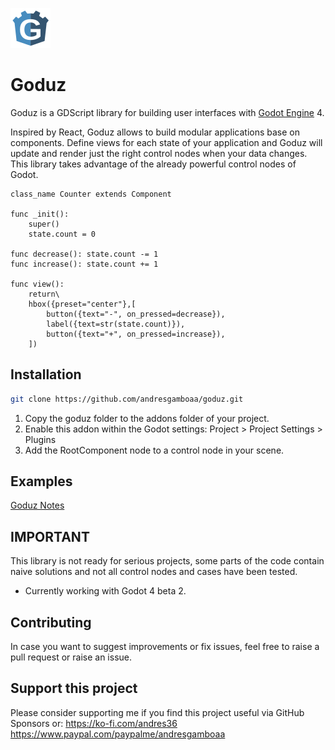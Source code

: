 ![Alt text](images/goduz_logo.png?raw=true "Title")
# Goduz
Goduz is a GDScript library for building user interfaces with [Godot Engine](https://github.com/GodotEngine) 4.

Inspired by React, Goduz allows to build modular applications base on components. Define
views for each state of your application and Goduz will update and render just the right control nodes when your data changes. 
This library takes advantage of the already powerful control nodes of Godot.

```gdscript
class_name Counter extends Component

func _init():
	super()
	state.count = 0

func decrease(): state.count -= 1
func increase(): state.count += 1

func view():
	return\
	hbox({preset="center"},[
		button({text="-", on_pressed=decrease}),
		label({text=str(state.count)}),
		button({text="+", on_pressed=increase}),
	])
```

## Installation

```bash
git clone https://github.com/andresgamboaa/goduz.git
```

1. Copy the goduz folder to the addons folder of your project.
2. Enable this addon within the Godot settings: Project > Project Settings > Plugins
3. Add the RootComponent node to a control node in your scene.

## Examples

[Goduz Notes](https://github.com/andresgamboaa/goduz-notes)

## IMPORTANT
This library is not ready for serious projects, some parts of the code contain naive solutions and not all control nodes and cases have been tested.
* Currently working with Godot 4 beta 2.

## Contributing
In case you want to suggest improvements or fix issues, feel free to raise a pull request or raise an issue.

## Support this project

Please consider supporting me if you find this project useful via GitHub Sponsors or:
https://ko-fi.com/andres36
https://www.paypal.com/paypalme/andresgamboaa

